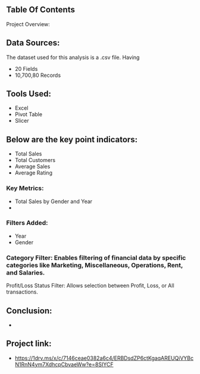 ## Table Of Contents
Project Overview: 

## Data Sources:
The dataset used for this analysis is a .csv file. Having
 - 20 Fields
 - 10,700,80 Records

## Tools Used:
- Excel
- Pivot Table
- Slicer

## Below are the key point indicators:
- Total Sales
- Total Customers
- Average Sales
- Average Rating
  
### Key Metrics:
- Total Sales by Gender and Year
- 
### Filters Added:
- Year
- Gender
  
### Category Filter: Enables filtering of financial data by specific categories like Marketing, Miscellaneous, Operations, Rent, and Salaries.
Profit/Loss Status Filter: Allows selection between Profit, Loss, or All transactions.

## Conclusion:
-

## Project link:
- https://1drv.ms/x/c/7146ceae0382a6c4/ERBDsdZP6ctKgaqAREUQiVYBcN1RnN4ym7XdhcpCbvaeWw?e=8SIYCF
